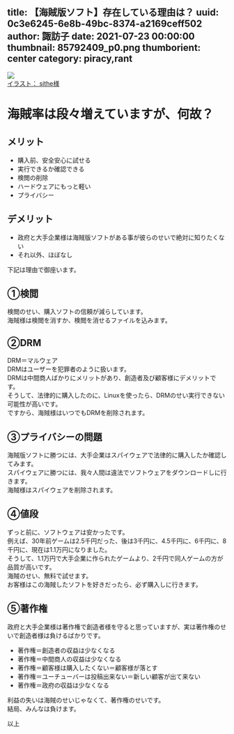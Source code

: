 title: 【海賊版ソフト】存在している理由は？
uuid: 0c3e6245-6e8b-49bc-8374-a2169ceff502
author: 諏訪子
date: 2021-07-23 00:00:00
thumbnail: 85792409_p0.png
thumborient: center
category: piracy,rant
----
![](https://ass.technicalsuwako.moe/85792409_p0.png)\
[イラスト： sithe様](https://www.pixiv.net/artworks/85792409)

# 海賊率は段々増えていますが、何故？

## メリット

- 購入前、安全安心に試せる
- 実行できるか確認できる
- 検閲の削除
- ハードウェアにもっと軽い
- プライバシー

## デメリット

- 政府と大手企業様は海賊版ソフトがある事が彼らのせいで絶対に知りたくない
- それ以外、ほぼなし

下記は理由で御座います。

## ①検閲

検閲のせい、購入ソフトの信頼が減らしています。\
海賊様は検閲を消すか、検閲を消せるファイルを込みます。

## ②DRM

DRM＝マルウェア\
DRMはユーザーを犯罪者のように扱います。\
DRMは中間商人ばかりにメリットがあり、創造者及び顧客様にデメリットです。\
そうして、法律的に購入したのに、Linuxを使ったら、DRMのせい実行できない可能性が高いです。\
ですから、海賊様はいつでもDRMを削除されます。

## ③プライバシーの問題

海賊版ソフトに勝つには、大手企業はスパイウェアで法律的に購入したか確認してみます。\
スパイウェアに勝つには、我々人間は違法でソフトウェアをダウンロードしに行きます。\
海賊様はスパイウェアを削除されます。

## ④値段

ずっと前に、ソフトウェアは安かったです。\
例えば、30年前ゲームは2.5千円だった、後は3千円に、4.5千円に、6千円に、8千円に、現在は1.1万円になりました。\
そうして、1.1万円で大手企業に作られたゲームより、2千円で同人ゲームの方が品質が高いです。\
海賊のせい、無料で試せます。\
お客様はこの海賊したソフトを好きだったら、必ず購入しに行きます。

## ⑤著作権

政府と大手企業様は著作権で創造者様を守ると思っていますが、実は著作権のせいで創造者様は負けるばかりです。
- 著作権＝創造者の収益は少なくなる
- 著作権＝中間商人の収益は少なくなる
- 著作権＝顧客様は購入したくない＝顧客様が落とす
- 著作権＝ユーチューバーは投稿出来ない＝新しい顧客が出て来ない
- 著作権＝政府の収益は少なくなる

利益の失いは海賊のせいじゃなくて、著作権のせいです。\
結局、みんなは負けます。

以上
